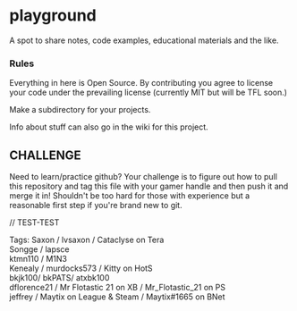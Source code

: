 # playground
 A spot to share notes, code examples, educational materials and the like.


### Rules

Everything in here is Open Source.  By contributing you agree to license your code under the prevailing license (currently MIT but will be TFL soon.)

Make a subdirectory for your projects.

Info about stuff can also go in the wiki for this project. 


## CHALLENGE

Need to learn/practice github?   Your challenge is to figure out how to 
pull this repository and tag this file with your gamer handle and then push
it and merge it in!  Shouldn't be too hard for those with experience but a
reasonable first step if you're brand new to git.

// TEST-TEST

Tags: 
Saxon / lvsaxon / Cataclyse on Tera  
Songge / lapsce  
ktmn110 / M1N3  
Kenealy / murdocks573 / Kitty on HotS  
bkjk100/ bkPATS/ atxbk100  
dflorence21 / Mr Flotastic 21 on XB / Mr_Flotastic_21 on PS  
jeffrey / Maytix on League & Steam / Maytix#1665 on BNet
